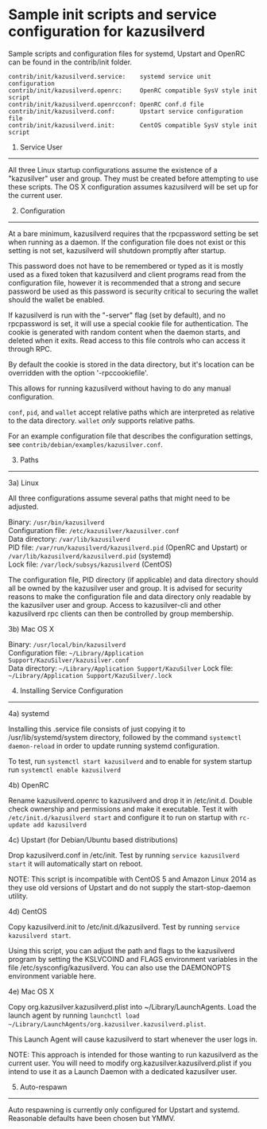Sample init scripts and service configuration for kazusilverd
==========================================================

Sample scripts and configuration files for systemd, Upstart and OpenRC
can be found in the contrib/init folder.

    contrib/init/kazusilverd.service:    systemd service unit configuration
    contrib/init/kazusilverd.openrc:     OpenRC compatible SysV style init script
    contrib/init/kazusilverd.openrcconf: OpenRC conf.d file
    contrib/init/kazusilverd.conf:       Upstart service configuration file
    contrib/init/kazusilverd.init:       CentOS compatible SysV style init script

1. Service User
---------------------------------

All three Linux startup configurations assume the existence of a "kazusilver" user
and group.  They must be created before attempting to use these scripts.
The OS X configuration assumes kazusilverd will be set up for the current user.

2. Configuration
---------------------------------

At a bare minimum, kazusilverd requires that the rpcpassword setting be set
when running as a daemon.  If the configuration file does not exist or this
setting is not set, kazusilverd will shutdown promptly after startup.

This password does not have to be remembered or typed as it is mostly used
as a fixed token that kazusilverd and client programs read from the configuration
file, however it is recommended that a strong and secure password be used
as this password is security critical to securing the wallet should the
wallet be enabled.

If kazusilverd is run with the "-server" flag (set by default), and no rpcpassword is set,
it will use a special cookie file for authentication. The cookie is generated with random
content when the daemon starts, and deleted when it exits. Read access to this file
controls who can access it through RPC.

By default the cookie is stored in the data directory, but it's location can be overridden
with the option '-rpccookiefile'.

This allows for running kazusilverd without having to do any manual configuration.

`conf`, `pid`, and `wallet` accept relative paths which are interpreted as
relative to the data directory. `wallet` *only* supports relative paths.

For an example configuration file that describes the configuration settings,
see `contrib/debian/examples/kazusilver.conf`.

3. Paths
---------------------------------

3a) Linux

All three configurations assume several paths that might need to be adjusted.

Binary:              `/usr/bin/kazusilverd`  
Configuration file:  `/etc/kazusilver/kazusilver.conf`  
Data directory:      `/var/lib/kazusilverd`  
PID file:            `/var/run/kazusilverd/kazusilverd.pid` (OpenRC and Upstart) or `/var/lib/kazusilverd/kazusilverd.pid` (systemd)  
Lock file:           `/var/lock/subsys/kazusilverd` (CentOS)  

The configuration file, PID directory (if applicable) and data directory
should all be owned by the kazusilver user and group.  It is advised for security
reasons to make the configuration file and data directory only readable by the
kazusilver user and group.  Access to kazusilver-cli and other kazusilverd rpc clients
can then be controlled by group membership.

3b) Mac OS X

Binary:              `/usr/local/bin/kazusilverd`  
Configuration file:  `~/Library/Application Support/KazuSilver/kazusilver.conf`  
Data directory:      `~/Library/Application Support/KazuSilver`
Lock file:           `~/Library/Application Support/KazuSilver/.lock`

4. Installing Service Configuration
-----------------------------------

4a) systemd

Installing this .service file consists of just copying it to
/usr/lib/systemd/system directory, followed by the command
`systemctl daemon-reload` in order to update running systemd configuration.

To test, run `systemctl start kazusilverd` and to enable for system startup run
`systemctl enable kazusilverd`

4b) OpenRC

Rename kazusilverd.openrc to kazusilverd and drop it in /etc/init.d.  Double
check ownership and permissions and make it executable.  Test it with
`/etc/init.d/kazusilverd start` and configure it to run on startup with
`rc-update add kazusilverd`

4c) Upstart (for Debian/Ubuntu based distributions)

Drop kazusilverd.conf in /etc/init.  Test by running `service kazusilverd start`
it will automatically start on reboot.

NOTE: This script is incompatible with CentOS 5 and Amazon Linux 2014 as they
use old versions of Upstart and do not supply the start-stop-daemon utility.

4d) CentOS

Copy kazusilverd.init to /etc/init.d/kazusilverd. Test by running `service kazusilverd start`.

Using this script, you can adjust the path and flags to the kazusilverd program by
setting the KSLVCOIND and FLAGS environment variables in the file
/etc/sysconfig/kazusilverd. You can also use the DAEMONOPTS environment variable here.

4e) Mac OS X

Copy org.kazusilver.kazusilverd.plist into ~/Library/LaunchAgents. Load the launch agent by
running `launchctl load ~/Library/LaunchAgents/org.kazusilver.kazusilverd.plist`.

This Launch Agent will cause kazusilverd to start whenever the user logs in.

NOTE: This approach is intended for those wanting to run kazusilverd as the current user.
You will need to modify org.kazusilver.kazusilverd.plist if you intend to use it as a
Launch Daemon with a dedicated kazusilver user.

5. Auto-respawn
-----------------------------------

Auto respawning is currently only configured for Upstart and systemd.
Reasonable defaults have been chosen but YMMV.
